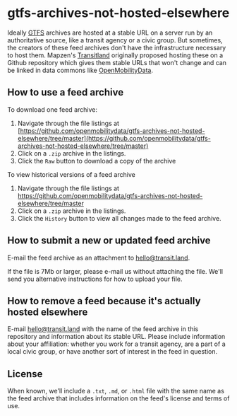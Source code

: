 # gtfs-archives-not-hosted-elsewhere

Ideally [GTFS](https://github.com/google/transit/blob/master/gtfs/spec/en/README.md) archives are hosted at a stable URL on a server run by an authoritative source, like a transit agency or a civic group. But sometimes, the creators of these feed archives don't have the infrastructure necessary to host them. Mapzen's [Transitland](https://transit.land/) originally proposed hosting these on a Github repository which gives them stable URLs that won't change and can be linked in data commons like [OpenMobilityData](https://www.openmobilitydata.org).

## How to use a feed archive

To download one feed archive:

1. Navigate through the file listings at [https://github.com/openmobilitydata/gtfs-archives-not-hosted-elsewhere/tree/master](https://github.com/openmobilitydata/gtfs-archives-not-hosted-elsewhere/tree/master)
2. Click on a `.zip` archive in the listings.
3. Click the `Raw` button to download a copy of the archive

To view historical versions of a feed archive

1. Navigate through the file listings at https://github.com/openmobilitydata/gtfs-archives-not-hosted-elsewhere/tree/master
2. Click on a `.zip` archive in the listings.
3. Click the `History` button to view all changes made to the feed archive.

## How to submit a new or updated feed archive

E-mail the feed archive as an attachment to [hello@transit.land](mailto:hello@transit.land).

If the file is 7Mb or larger, please e-mail us without attaching the file. We'll send you alternative instructions for how to upload your file.

## How to remove a feed because it's actually hosted elsewhere

E-mail [hello@transit.land](mailto:hello@transit.land) with the name of the feed archive in this repository and information about its stable URL. Please include information about your affiliation: whether you work for a transit agency, are a part of a local civic group, or have another sort of interest in the feed in question.

## License

When known, we'll include a `.txt`, `.md`, or `.html` file with the same name as the feed archive that includes information on the feed's license and terms of use.
